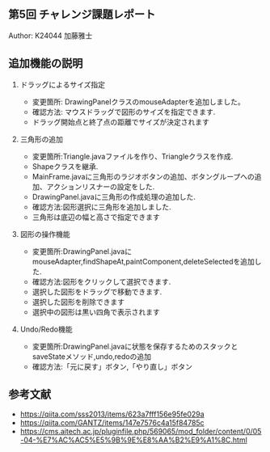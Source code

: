 第5回 チャレンジ課題レポート
----

Author: K24044 加藤雅士

## 追加機能の説明


1. ドラッグによるサイズ指定
    - 変更箇所: DrawingPanelクラスのmouseAdapterを追加しました。
    - 確認方法: マウスドラッグで図形のサイズを指定できます.
    - ドラッグ開始点と終了点の距離でサイズが決定されます

2. 三角形の追加
    - 変更箇所:Triangle.javaファイルを作り、Triangleクラスを作成.
    - Shapeクラスを継承.
    - MainFrame.javaに三角形のラジオボタンの追加、ボタングループへの追加、アクションリスナーの設定をした.
    - DrawingPanel.javaに三角形の作成処理の追加した.
    - 確認方法:図形選択に三角形を追加しました.
    - 三角形は底辺の幅と高さで指定できます

3. 図形の操作機能
    - 変更箇所:DrawingPanel.javaにmouseAdapter,findShapeAt,paintComponent,deleteSelectedを追加した.
    - 確認方法:図形をクリックして選択できます.
    - 選択した図形をドラッグで移動できます.
    - 選択した図形を削除できます
    - 選択中の図形は黒い四角で表示されます

4. Undo/Redo機能
    - 変更箇所:DrawingPanel.javaに状態を保存するためのスタックとsaveStateメソッド,undo,redoの追加
    - 確認方法:「元に戻す」ボタン,「やり直し」ボタン

## 参考文献

- https://qiita.com/sss2013/items/623a7fff156e95fe029a
- https://qiita.com/GANTZ/items/147e7576c4a15f84785c
- https://cms.aitech.ac.jp/pluginfile.php/569065/mod_folder/content/0/05-04-%E7%AC%AC5%E5%9B%9E%E8%AA%B2%E9%A1%8C.html